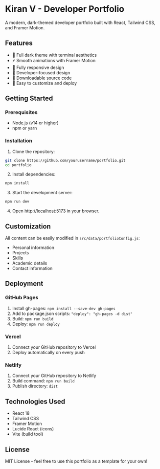 
# Kiran V - Developer Portfolio

A modern, dark-themed developer portfolio built with React, Tailwind CSS, and Framer Motion.

## Features

- 🌙 Full dark theme with terminal aesthetics
- ⚡ Smooth animations with Framer Motion
- 📱 Fully responsive design
- 🎯 Developer-focused design
- 📄 Downloadable source code
- 🚀 Easy to customize and deploy

## Getting Started

### Prerequisites
- Node.js (v14 or higher)
- npm or yarn

### Installation

1. Clone the repository:
```bash
git clone https://github.com/yourusername/portfolio.git
cd portfolio
```

2. Install dependencies:
```bash
npm install
```

3. Start the development server:
```bash
npm run dev
```

4. Open [http://localhost:5173](http://localhost:5173) in your browser.

## Customization

All content can be easily modified in `src/data/portfolioConfig.js`:

- Personal information
- Projects
- Skills
- Academic details
- Contact information

## Deployment

### GitHub Pages
1. Install gh-pages: `npm install --save-dev gh-pages`
2. Add to package.json scripts: `"deploy": "gh-pages -d dist"`
3. Build: `npm run build`
4. Deploy: `npm run deploy`

### Vercel
1. Connect your GitHub repository to Vercel
2. Deploy automatically on every push

### Netlify
1. Connect your GitHub repository to Netlify
2. Build command: `npm run build`
3. Publish directory: `dist`

## Technologies Used

- React 18
- Tailwind CSS
- Framer Motion
- Lucide React (icons)
- Vite (build tool)

## License

MIT License - feel free to use this portfolio as a template for your own!
